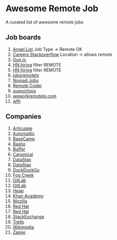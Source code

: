 Awesome Remote Job
==================

A curated list of awesome remote jobs

## Job boards
  1. [Angel List](https://angel.co/jobs) Job Type -> Remote OK
  1. [Careers Stackoverflow](http://careers.stackoverflow.com/) Location -> allows remote
  1. [Gun.io](http://gun.io/)
  1. [HN hiring](http://hnhiring.me/) filter REMOTE
  1. [HN hiring](http://hnhiring.me/) filter REMOTE
  1. [jobsremotely](https://jobsremotely.com)
  1. [Nomad Jobs](http://nomadjobs.io/)
  1. [Remote Coder](http://remotecoder.io)
  1. [supportops](http://jobs.supportops.co/category/remote/)
  1. [weworkremotely.com](https://weworkremotely.com/)
  1. [wfh](https://www.wfh.io/)

## Companies
  1. [Articulate](https://www.articulate.com/company/careers.php)
  1. [Automattic](http://automattic.com/work-with-us/)
  1. [BaseCamp](https://basecamp.com/team)
  1. [Basho](http://bashojobs.theresumator.com)
  1. [Buffer](http://jobs.bufferapp.com/)
  1. [Canonical](http://www.canonical.com/careers/all-vacancies)
  1. [DataStax](http://www.datastax.com/company/careers)
  1. [DataStax](http://www.datastax.com/company/careers)
  1. [DuckDuckGo](https://duck.co/help/company/hiring)
  1. [Fog Creek](http://www.fogcreek.com/careers/)
  1. [GitLab](https://about.gitlab.com/jobs/)
  1. [GitLab](https://about.gitlab.com/jobs/)
  1. [Heap](https://heapanalytics.com/jobs)
  1. [Khan Academy](https://www.khanacademy.org/careers)
  1. [Mozilla](https://careers.mozilla.org/en-US/listings/)
  1. [Red Hat](http://jobs.redhat.com/)
  1. [Red Hat](http://jobs.redhat.com/)
  1. [StackExchange](http://stackexchange.com/work-here)
  1. [Trello](https://trello.com/jobs)
  1. [Wikimedia](http://wikimediafoundation.org/wiki/Work_with_us)
  1. [Zapier](https://zapier.com/jobs/)
